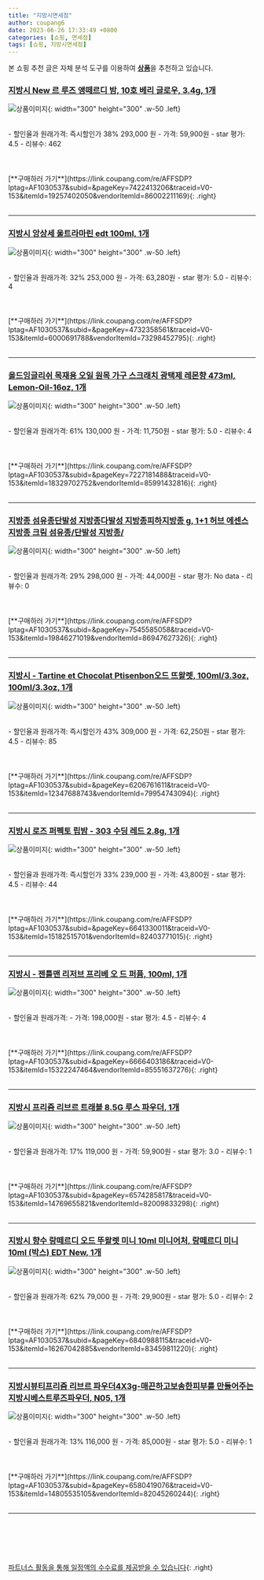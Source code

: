 ```yaml
---
title: "지방시면세점"
author: coupang6
date: 2023-06-26 17:33:49 +0800
categories: [쇼핑, 면세점]
tags: [쇼핑, 지방시면세점]
---
```


본 쇼핑 추천 글은 자체 분석 도구를 이용하여 [**상품**](https://link.coupang.com/a/bao1ui)을 추천하고 있습니다.

### [지방시 New 르 루즈 앵떼르디 밤, 10호 베리 글로우, 3.4g, 1개](https://link.coupang.com/re/AFFSDP?lptag=AF1030537&subid=&pageKey=7422413206&traceid=V0-153&itemId=19257402050&vendorItemId=86002211169)

![상품이미지](https://thumbnail9.coupangcdn.com/thumbnails/remote/230x230ex/image/vendor_inventory/7dee/b55c1e9aafde62e36c50bfd756d9fbc1d13008bea1c537b70ec16b9be65c.jpg){: width="300" height="300" .w-50 .left}


<br>
- 할인율과 원래가격: 즉시할인가 38%  293,000   원
- 가격: 59,900원
- star 평가: 4.5
- 리뷰수: 462
<br>
<br>
<br>
<br>
[**구매하러 가기**](https://link.coupang.com/re/AFFSDP?lptag=AF1030537&subid=&pageKey=7422413206&traceid=V0-153&itemId=19257402050&vendorItemId=86002211169){: .right}
<br>
<br>

---

### [지방시 앙상세 울트라마린 edt 100ml, 1개](https://link.coupang.com/re/AFFSDP?lptag=AF1030537&subid=&pageKey=4732358561&traceid=V0-153&itemId=6000691788&vendorItemId=73298452795)

![상품이미지](https://thumbnail7.coupangcdn.com/thumbnails/remote/230x230ex/image/vendor_inventory/cede/dad35b7c67ee6e26b472dd8e1563d45e337a564a35e59f5f5cb27056feaf.jpg){: width="300" height="300" .w-50 .left}


<br>
- 할인율과 원래가격: 32%  253,000   원
- 가격: 63,280원
- star 평가: 5.0
- 리뷰수: 4
<br>
<br>
<br>
<br>
[**구매하러 가기**](https://link.coupang.com/re/AFFSDP?lptag=AF1030537&subid=&pageKey=4732358561&traceid=V0-153&itemId=6000691788&vendorItemId=73298452795){: .right}
<br>
<br>

---

### [올드잉글리쉬 목재용 오일 원목 가구 스크래치 광택제 레몬향 473ml, Lemon-Oil-16oz, 1개](https://link.coupang.com/re/AFFSDP?lptag=AF1030537&subid=&pageKey=7227181488&traceid=V0-153&itemId=18329702752&vendorItemId=85991432816)

![상품이미지](https://thumbnail6.coupangcdn.com/thumbnails/remote/230x230ex/image/vendor_inventory/a33f/40cf2dc5e0eca7b329eb6c4d2e04dc0ae26853ad3f7e63d45732c5d65f3b.jpg){: width="300" height="300" .w-50 .left}


<br>
- 할인율과 원래가격: 61%  130,000   원
- 가격: 11,750원
- star 평가: 5.0
- 리뷰수: 4
<br>
<br>
<br>
<br>
[**구매하러 가기**](https://link.coupang.com/re/AFFSDP?lptag=AF1030537&subid=&pageKey=7227181488&traceid=V0-153&itemId=18329702752&vendorItemId=85991432816){: .right}
<br>
<br>

---

### [지방종 섬유종단발성 지방종다발성 지방종피하지방종 g, 1+1 허브 에센스 지방종 크림 섬유종/단발성 지방종/](https://link.coupang.com/re/AFFSDP?lptag=AF1030537&subid=&pageKey=7545585058&traceid=V0-153&itemId=19846271019&vendorItemId=86947627326)

![상품이미지](https://thumbnail8.coupangcdn.com/thumbnails/remote/230x230ex/image/vendor_inventory/dbe2/d458371e1b4ef2fb3e2175f4c9c3765380f5b97a529022940a7c0d5ae4af.jpg){: width="300" height="300" .w-50 .left}


<br>
- 할인율과 원래가격: 29%  298,000   원
- 가격: 44,000원
- star 평가: No data
- 리뷰수: 0
<br>
<br>
<br>
<br>
[**구매하러 가기**](https://link.coupang.com/re/AFFSDP?lptag=AF1030537&subid=&pageKey=7545585058&traceid=V0-153&itemId=19846271019&vendorItemId=86947627326){: .right}
<br>
<br>

---

### [지방시 - Tartine et Chocolat Ptisenbon오드 뜨왈렛, 100ml/3.3oz, 100ml/3.3oz, 1개](https://link.coupang.com/re/AFFSDP?lptag=AF1030537&subid=&pageKey=6206761611&traceid=V0-153&itemId=12347688743&vendorItemId=79954743094)

![상품이미지](https://thumbnail8.coupangcdn.com/thumbnails/remote/230x230ex/image/vendor_inventory/476d/6c374cfea67835479867e4a38bf7d27fef55b6290c933031008f25e36018.jpg){: width="300" height="300" .w-50 .left}


<br>
- 할인율과 원래가격: 즉시할인가 43%  309,000   원
- 가격: 62,250원
- star 평가: 4.5
- 리뷰수: 85
<br>
<br>
<br>
<br>
[**구매하러 가기**](https://link.coupang.com/re/AFFSDP?lptag=AF1030537&subid=&pageKey=6206761611&traceid=V0-153&itemId=12347688743&vendorItemId=79954743094){: .right}
<br>
<br>

---

### [지방시 로즈 퍼펙토 립밤 - 303 수딩 레드 2.8g, 1개](https://link.coupang.com/re/AFFSDP?lptag=AF1030537&subid=&pageKey=6641330011&traceid=V0-153&itemId=15182515701&vendorItemId=82403771015)

![상품이미지](https://thumbnail10.coupangcdn.com/thumbnails/remote/230x230ex/image/vendor_inventory/6aa4/3ef2595baeca5ba0d308775a4e00eb1aeab29faf86b406636143ec1f8c2b.jpg){: width="300" height="300" .w-50 .left}


<br>
- 할인율과 원래가격: 즉시할인가 33%  239,000   원
- 가격: 43,800원
- star 평가: 4.5
- 리뷰수: 44
<br>
<br>
<br>
<br>
[**구매하러 가기**](https://link.coupang.com/re/AFFSDP?lptag=AF1030537&subid=&pageKey=6641330011&traceid=V0-153&itemId=15182515701&vendorItemId=82403771015){: .right}
<br>
<br>

---

### [지방시 - 젠틀맨 리저브 프리베 오 드 퍼퓸, 100ml, 1개](https://link.coupang.com/re/AFFSDP?lptag=AF1030537&subid=&pageKey=6666403186&traceid=V0-153&itemId=15322247464&vendorItemId=85551637276)

![상품이미지](https://thumbnail10.coupangcdn.com/thumbnails/remote/230x230ex/image/vendor_inventory/01fc/589976a0b3375ac77de8c9b2b16bedb9c261f5a803a155185759d1f1b2d3.jpg){: width="300" height="300" .w-50 .left}


<br>
- 할인율과 원래가격: 
- 가격: 198,000원
- star 평가: 4.5
- 리뷰수: 4
<br>
<br>
<br>
<br>
[**구매하러 가기**](https://link.coupang.com/re/AFFSDP?lptag=AF1030537&subid=&pageKey=6666403186&traceid=V0-153&itemId=15322247464&vendorItemId=85551637276){: .right}
<br>
<br>

---

### [지방시 프리즘 리브르 트래블 8.5G 루스 파우더, 1개](https://link.coupang.com/re/AFFSDP?lptag=AF1030537&subid=&pageKey=6574285817&traceid=V0-153&itemId=14769655821&vendorItemId=82009833298)

![상품이미지](https://thumbnail8.coupangcdn.com/thumbnails/remote/230x230ex/image/vendor_inventory/0f2f/6d0ac1dec6ffcdefa6bd437ca97467e41c924e41f936e666d0bf6857ff0a.jpeg){: width="300" height="300" .w-50 .left}


<br>
- 할인율과 원래가격: 17%  119,000   원
- 가격: 59,900원
- star 평가: 3.0
- 리뷰수: 1
<br>
<br>
<br>
<br>
[**구매하러 가기**](https://link.coupang.com/re/AFFSDP?lptag=AF1030537&subid=&pageKey=6574285817&traceid=V0-153&itemId=14769655821&vendorItemId=82009833298){: .right}
<br>
<br>

---

### [지방시 향수 랑떼르디 오드 뚜왈렛 미니 10ml 미니어처, 랑떼르디 미니 10ml (박스) EDT New, 1개](https://link.coupang.com/re/AFFSDP?lptag=AF1030537&subid=&pageKey=6840988115&traceid=V0-153&itemId=16267042885&vendorItemId=83459811220)

![상품이미지](https://thumbnail9.coupangcdn.com/thumbnails/remote/230x230ex/image/vendor_inventory/d789/22669943a855cb4cd75cefe29ca7153ee77b9d18ecabd6206b40aeee8e49.jpg){: width="300" height="300" .w-50 .left}


<br>
- 할인율과 원래가격: 62%  79,000   원
- 가격: 29,900원
- star 평가: 5.0
- 리뷰수: 2
<br>
<br>
<br>
<br>
[**구매하러 가기**](https://link.coupang.com/re/AFFSDP?lptag=AF1030537&subid=&pageKey=6840988115&traceid=V0-153&itemId=16267042885&vendorItemId=83459811220){: .right}
<br>
<br>

---

### [지방시뷰티프리즘 리브르 파우더4X3g-매끈하고보송한피부를 만들어주는 지방시베스트루즈파우더, N05, 1개](https://link.coupang.com/re/AFFSDP?lptag=AF1030537&subid=&pageKey=6580419076&traceid=V0-153&itemId=14805535105&vendorItemId=82045260244)

![상품이미지](https://thumbnail6.coupangcdn.com/thumbnails/remote/230x230ex/image/vendor_inventory/cd8d/afc0785da9edb71b604f2ed2a849d60211d063abb1b01fd570a5f0c5ab10.jpg){: width="300" height="300" .w-50 .left}


<br>
- 할인율과 원래가격: 13%  116,000   원
- 가격: 85,000원
- star 평가: 5.0
- 리뷰수: 1
<br>
<br>
<br>
<br>
[**구매하러 가기**](https://link.coupang.com/re/AFFSDP?lptag=AF1030537&subid=&pageKey=6580419076&traceid=V0-153&itemId=14805535105&vendorItemId=82045260244){: .right}
<br>
<br>

---
<br><br><br><br><br> [파트너스 활동을 통해 일정액의 수수료를 제공받을 수 있습니다](https://link.coupang.com/a/bao1ui){: .right}